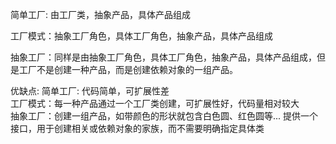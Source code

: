简单工厂: 由工厂类，抽象产品，具体产品组成

工厂模式：抽象工厂角色，具体工厂角色，抽象产品，具体产品组成

抽象工厂：同样是由抽象工厂角色，具体工厂角色，抽象产品，具体产品组成，但是工厂不是创建一种产品，而是创建依赖对象的一组产品。

优缺点:
简单工厂: 代码简单，可扩展性差 </br>
工厂模式：每一种产品通过一个工厂类创建，可扩展性好，代码量相对较大</br>
抽象工厂：创建一组产品，如带颜色的形状就包含白色圆、红色圆等...
提供一个接口，用于创建相关或依赖对象的家族，而不需要明确指定具体类
